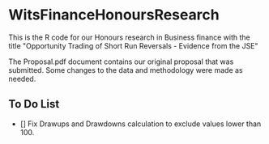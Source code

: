 # WitsFinanceHonoursResearch

This is the R code for our Honours research in Business finance with the title "Opportunity Trading of Short Run Reversals - Evidence from the JSE"

The Proposal.pdf document contains our original proposal that was submitted. Some changes to the data and methodology were made as needed. 

## To Do List

- [] Fix Drawups and Drawdowns calculation to exclude values lower than 100.
